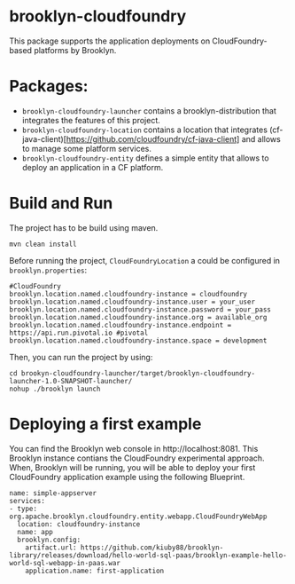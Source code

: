 brooklyn-cloudfoundry
=====

This package supports the application deployments on CloudFoundry-based platforms by Brooklyn.

Packages:
===
* `brooklyn-cloudfoundry-launcher` contains a brooklyn-distribution that integrates the features of this project.
* `brooklyn-cloudfoundry-location` contains a location that integrates (cf-java-client)[https://github.com/cloudfoundry/cf-java-client] and allows to manage some platform services.
* `brooklyn-cloudfoundry-entity` defines a simple entity that allows to deploy an application in a CF platform.

Build and Run
===

The project has to be build using maven.

````
mvn clean install
````
Before running the project, `CloudFoundryLocation` a could be configured in `brooklyn.properties`:

`````
#CloudFoundry
brooklyn.location.named.cloudfoundry-instance = cloudfoundry
brooklyn.location.named.cloudfoundry-instance.user = your_user
brooklyn.location.named.cloudfoundry-instance.password = your_pass
brooklyn.location.named.cloudfoundry-instance.org = available_org
brooklyn.location.named.cloudfoundry-instance.endpoint = https://api.run.pivotal.io #pivotal
brooklyn.location.named.cloudfoundry-instance.space = development
`````

Then, you can run the project by using:
````
cd brookyn-cloudfoundry-launcher/target/brooklyn-cloudfoundry-launcher-1.0-SNAPSHOT-launcher/
nohup ./brooklyn launch
````

Deploying a first example
====
You can find the Brooklyn web console in http://localhost:8081. This Brooklyn instance contians the CloudFoundry experimental approach. When, Brooklyn will be running, you will be able to deploy your first CloudFoundry application example using the following Blueprint.
```
name: simple-appserver
services:
- type: org.apache.brooklyn.cloudfoundry.entity.webapp.CloudFoundryWebApp
  location: cloudfoundry-instance
  name: app
  brooklyn.config:
    artifact.url: https://github.com/kiuby88/brooklyn-library/releases/download/hello-world-sql-paas/brooklyn-example-hello-world-sql-webapp-in-paas.war
    application.name: first-application
  ```
